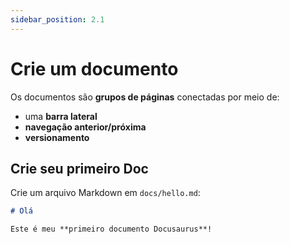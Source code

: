 ```yaml
---
sidebar_position: 2.1
---
```


# Crie um documento

Os documentos são **grupos de páginas** conectadas por meio de:

- uma **barra lateral**
- **navegação anterior/próxima**
- **versionamento**

## Crie seu primeiro Doc

Crie um arquivo Markdown em `docs/hello.md`:

```md title="docs/hello.md"
# Olá

Este é meu **primeiro documento Docusaurus**!